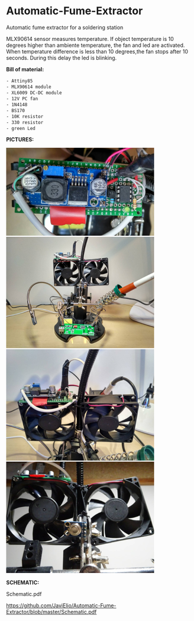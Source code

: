 # Automatic-Fume-Extractor
Automatic fume extractor for a soldering station

MLX90614 sensor measures temperature. 
If object temperature is 10 degrees higher than ambiente temperature, the fan and led are activated.
When temperature difference is less than 10 degrees,the fan stops after 10 seconds. During this delay the led is blinking.


**Bill of material:**

	- Attiny85
	- MLX90614 module
	- XL6009 DC-DC module
	- 12V PC fan
	- 1N4148
	- BS170
	- 10K resistor
	- 330 resistor
	- green Led


**PICTURES:**

<img src="Images/IMG_20170725_191334.jpg" width=400>
<img src="Images/IMG_20170725_191148_HDR.jpg" width=400>
<img src="Images/IMG_20170725_190952_HDR.jpg" width=400>
<img src="Images/DSC01261.jpg" width=400>

**SCHEMATIC:**

Schematic.pdf

https://github.com/JaviElio/Automatic-Fume-Extractor/blob/master/Schematic.pdf

